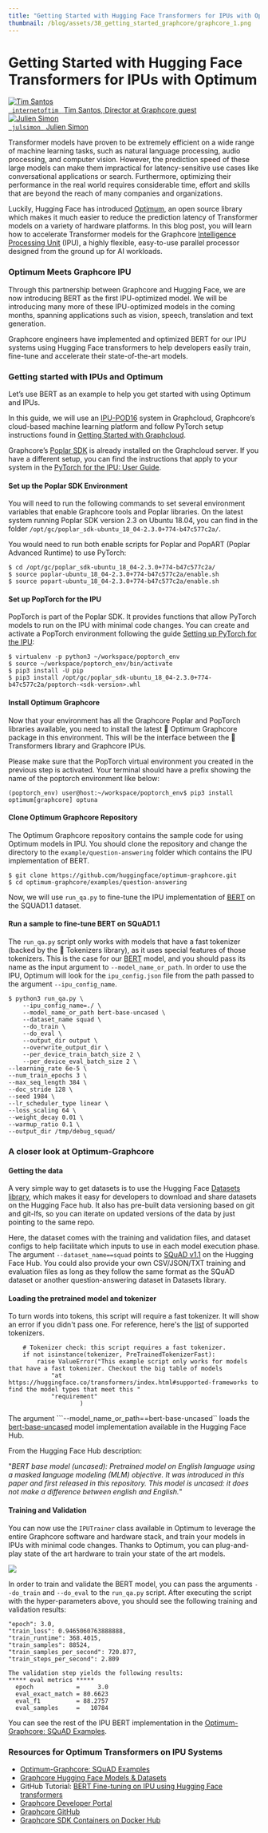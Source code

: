 ```yaml
---
title: "Getting Started with Hugging Face Transformers for IPUs with Optimum"
thumbnail: /blog/assets/38_getting_started_graphcore/graphcore_1.png
---
```


<h1>
Getting Started with Hugging Face Transformers for IPUs with Optimum
</h1>


<div class="author-card">
    <a href="/internetoftim">
        <img class="avatar avatar-user" src="https://pbs.twimg.com/profile_images/1450180712158666757/ofoCEInk_400x400.jpg" title="Tim Santos">
        <div class="bfc">
            <code> internetoftim </code>
            <span class=fullname">Tim Santos, Director at Graphcore</span>
            <span class="bg-gray-100 dark:bg-gray-700 rounded px-1 text-gray-600 text-sm font-mono">guest</span>
        </div>
    </a>
    <a href="/juliensimon">
        <img class="avatar avatar-user" src="https://aeiljuispo.cloudimg.io/v7/https://s3.amazonaws.com/moonup/production/uploads/1633343465505-noauth.jpeg?w=128&h=128&f=face" title="Julien Simon">
        <div class="bfc">
            <code> julsimon </code>
            <span class=fullname">Julien Simon</span>
        </div>
    </a>
</div>

Transformer models have proven to be extremely efficient on a wide range of machine learning tasks, such as natural language processing, audio processing, and computer vision. However, the prediction speed of these large models can make them impractical for latency-sensitive use cases like conversational applications or search. Furthermore, optimizing their performance in the real world requires considerable time, effort and skills that are beyond the reach of many companies and organizations. 

Luckily, Hugging Face has introduced [Optimum](https://huggingface.co/hardware), an open source library which makes it much easier to reduce the prediction latency of Transformer models on a variety of hardware platforms. In this blog post, you will learn how to accelerate Transformer models for the Graphcore [Intelligence Processing Unit](https://www.graphcore.ai/products/ipu) (IPU), a highly flexible, easy-to-use parallel processor designed from the ground up for AI workloads.

### Optimum Meets Graphcore IPU

Through this partnership between Graphcore and Hugging Face, we are now introducing BERT as the first IPU-optimized model. We will be introducing many more of these IPU-optimized models in the coming months, spanning applications such as vision, speech, translation and text generation.

Graphcore engineers have implemented and optimized BERT for our IPU systems using Hugging Face transformers to help developers easily train, fine-tune and accelerate their state-of-the-art models.

### Getting started with IPUs and Optimum

Let’s use BERT as an example to help you get started with using Optimum and IPUs.

In this guide, we will use an [IPU-POD16](https://www.graphcore.ai/products/mk2/ipu-pod16) system in Graphcloud, Graphcore’s cloud-based machine learning platform and follow PyTorch setup instructions found in [Getting Started with Graphcloud](https://docs.graphcore.ai/projects/graphcloud-getting-started/en/latest/index.html).

Graphcore’s [Poplar SDK](https://www.graphcore.ai/developer) is already installed on the Graphcloud server. If you have a different setup, you can find the instructions that apply to your system in the [PyTorch for the IPU: User Guide](https://docs.graphcore.ai/projects/poptorch-user-guide/en/latest/intro.html).

#### Set up the Poplar SDK Environment
 
You will need to run the following commands to set several environment variables that enable Graphcore tools and Poplar libraries. On the latest system running Poplar SDK version 2.3 on Ubuntu 18.04, you can find <sdk-path> in the folder ```/opt/gc/poplar_sdk-ubuntu_18_04-2.3.0+774-b47c577c2a/```. 

You would need to run both enable scripts for Poplar and PopART (Poplar Advanced Runtime) to use PyTorch:

```
$ cd /opt/gc/poplar_sdk-ubuntu_18_04-2.3.0+774-b47c577c2a/
$ source poplar-ubuntu_18_04-2.3.0+774-b47c577c2a/enable.sh
$ source popart-ubuntu_18_04-2.3.0+774-b47c577c2a/enable.sh
```

#### Set up PopTorch for the IPU

PopTorch is part of the Poplar SDK. It provides functions that allow PyTorch models to run on the IPU with minimal code changes. You can create and activate a PopTorch environment following the guide [Setting up PyTorch for the IPU](https://docs.graphcore.ai/projects/graphcloud-getting-started/en/latest/installation.html#setting-up-pytorch-for-the-ipu):

```
$ virtualenv -p python3 ~/workspace/poptorch_env
$ source ~/workspace/poptorch_env/bin/activate
$ pip3 install -U pip
$ pip3 install /opt/gc/poplar_sdk-ubuntu_18_04-2.3.0+774-b47c577c2a/poptorch-<sdk-version>.whl
```

#### Install Optimum Graphcore

Now that your environment has all the Graphcore Poplar and PopTorch libraries available, you need to install the latest 🤗 Optimum Graphcore package in this environment. This will be the interface between the 🤗 Transformers library and Graphcore IPUs.

Please make sure that the PopTorch virtual environment you created in the previous step is activated. Your terminal should have a prefix showing the name of the poptorch environment like below:

```
(poptorch_env) user@host:~/workspace/poptorch_env$ pip3 install optimum[graphcore] optuna
```

#### Clone Optimum Graphcore Repository

The Optimum Graphcore repository contains the sample code for using Optimum models in IPU. You should clone the repository and change the directory to the ```example/question-answering``` folder which contains the IPU implementation of BERT.

```
$ git clone https://github.com/huggingface/optimum-graphcore.git
$ cd optimum-graphcore/examples/question-answering
```

Now, we will use ```run_qa.py``` to fine-tune the IPU implementation of [BERT](https://huggingface.co/bert-large-uncased) on the SQUAD1.1 dataset. 

#### Run a sample to fine-tune BERT on SQuAD1.1 

The ```run_qa.py``` script only works with models that have a fast tokenizer (backed by the 🤗 Tokenizers library), as it uses special features of those tokenizers. This is the case for our [BERT](https://huggingface.co/bert-large-uncased) model, and you should pass its name as the input argument to ```--model_name_or_path```. In order to use the IPU, Optimum will look for the ```ipu_config.json``` file from the path passed to the argument ```--ipu_config_name```. 

```
$ python3 run_qa.py \
	--ipu_config_name=./ \
	--model_name_or_path bert-base-uncased \
	--dataset_name squad \
	--do_train \
	--do_eval \
	--output_dir output \
	--overwrite_output_dir \
	--per_device_train_batch_size 2 \
	--per_device_eval_batch_size 2 \
--learning_rate 6e-5 \
--num_train_epochs 3 \
--max_seq_length 384 \
--doc_stride 128 \
--seed 1984 \
--lr_scheduler_type linear \
--loss_scaling 64 \
--weight_decay 0.01 \
--warmup_ratio 0.1 \
--output_dir /tmp/debug_squad/
```

### A closer look at Optimum-Graphcore
 
#### Getting the data
 
A very simple way to get datasets is to use the Hugging Face [Datasets library](https://github.com/huggingface/datasets), which makes it easy for developers to download and share datasets on the Hugging Face hub. It also has pre-built data versioning based on git and git-lfs, so you can iterate on updated versions of the data by just pointing to the same repo. 

Here, the dataset comes with the training and validation files, and dataset configs to help facilitate which inputs to use in each model execution phase. The argument ```--dataset_name==squad``` points to [SQuAD v1.1](https://huggingface.co/datasets/squad) on the Hugging Face Hub. You could also provide your own CSV/JSON/TXT training and evaluation files as long as they follow the same format as the SQuAD dataset or another question-answering dataset in Datasets library.

#### Loading the pretrained model and tokenizer
 
To turn words into tokens, this script will require a fast tokenizer. It will show an error if you didn't pass one. For reference, here's the [list](https://huggingface.co/transformers/index.html#supported-frameworks) of supported tokenizers.

``` 
	# Tokenizer check: this script requires a fast tokenizer.
	if not isinstance(tokenizer, PreTrainedTokenizerFast):
    	raise ValueError("This example script only works for models that have a fast tokenizer. Checkout the big table of models
        	"at https://huggingface.co/transformers/index.html#supported-frameworks to find the model types that meet this "
        	"requirement"
    	          	)
```

The argument ```--model_name_or_path==bert-base-uncased`` loads the [bert-base-uncased](https://huggingface.co/bert-base-uncased) model implementation available in the Hugging Face Hub.

From the Hugging Face Hub description:

"*BERT base model (uncased): Pretrained model on English language using a masked language modeling (MLM) objective. It was introduced in this paper and first released in this repository. This model is uncased: it does not make a difference between english and English.*"

#### Training and Validation

You can now use the ```IPUTrainer``` class available in Optimum to leverage the entire Graphcore software and hardware stack, and train your models in IPUs with minimal code changes. Thanks to Optimum, you can plug-and-play state of the art hardware to train your state of the art models. 

<kbd>
<img src="assets/38_getting_started_graphcore/graphcore_1.png">
</kbd>

In order to train and validate the BERT model, you can pass the arguments ```--do_train``` and ```--do_eval``` to the ```run_qa.py``` script. After executing the script with the hyper-parameters above, you should see the following training and validation results:

```
"epoch": 3.0,
"train_loss": 0.9465060763888888,
"train_runtime": 368.4015,
"train_samples": 88524,
"train_samples_per_second": 720.877,
"train_steps_per_second": 2.809

The validation step yields the following results:
***** eval metrics *****
  epoch            =     3.0
  eval_exact_match = 80.6623
  eval_f1          = 88.2757
  eval_samples     =   10784
```
  
You can see the rest of the IPU BERT implementation in the [Optimum-Graphcore: SQuAD Examples](https://github.com/huggingface/optimum-graphcore/tree/main/examples/question-answering).

### Resources for Optimum Transformers on IPU Systems

* [Optimum-Graphcore: SQuAD Examples](https://github.com/huggingface/optimum-graphcore/tree/main/examples/question-answering)
* [Graphcore Hugging Face Models & Datasets](https://github.com/graphcore/tutorials/tree/master/tutorials/pytorch/tut_finetuning_bert#tutorial-on-bert-fine-tuning-on-ipu)
* GitHub Tutorial: [BERT Fine-tuning on IPU using Hugging Face transformers](https://github.com/graphcore/tutorials/tree/master/tutorials/pytorch/tut_finetuning_bert#tutorial-on-bert-fine-tuning-on-ipu) 
* [Graphcore Developer Portal](https://github.com/graphcore/tutorials/tree/master/tutorials/pytorch/tut_finetuning_bert#tutorial-on-bert-fine-tuning-on-ipu)
* [Graphcore GitHub](https://github.com/graphcore)
* [Graphcore SDK Containers on Docker Hub](https://hub.docker.com/u/graphcore)


